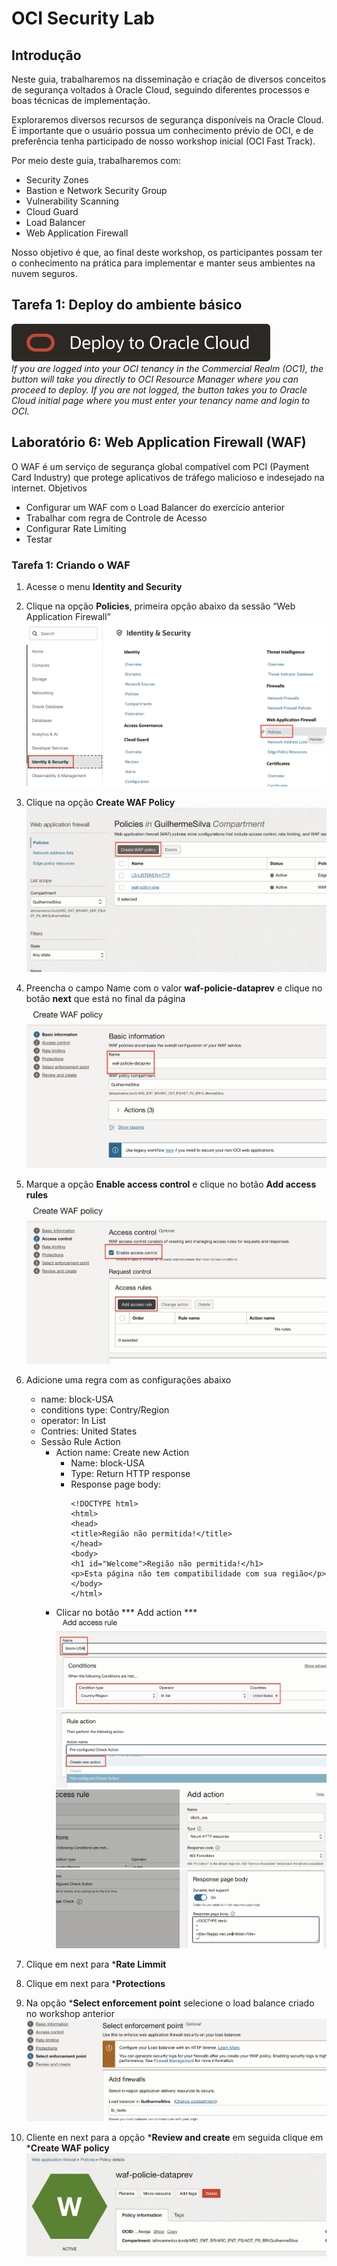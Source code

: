 # OCI Security Lab

## <a name="overview">Introdução</a>
Neste guia, trabalharemos na disseminação e criação de diversos conceitos de segurança voltados à Oracle Cloud, seguindo diferentes processos e boas técnicas de implementação.

Exploraremos diversos recursos de segurança disponíveis na Oracle Cloud. É importante que o usuário possua um conhecimento prévio de OCI, e de preferência tenha participado de nosso workshop inicial (OCI Fast Track).

Por meio deste guia, trabalharemos com:

- Security Zones
- Bastion e Network Security Group
- Vulnerability Scanning
- Cloud Guard
- Load Balancer
- Web Application Firewall

Nosso objetivo é que, ao final deste workshop, os participantes possam ter o conhecimento na prática para implementar e manter seus ambientes na nuvem seguros.

## <a name="Tarefa 1: Deploy do ambiente básico">Tarefa 1: Deploy do ambiente básico</a>

[![Deploy_To_OCI](images/DeployToOCI.svg)](https://cloud.oracle.com/resourcemanager/stacks/create?zipUrl=https://github.com/guilhermesilvadev/oci-security/blob/c1b720536dad773f5718ed56b96412a8e3f707b9/stack/stack/main.zip)<br>
*If you are logged into your OCI tenancy in the Commercial Realm (OC1), the button will take you directly to OCI Resource Manager where you can proceed to deploy. If you are not logged, the button takes you to Oracle Cloud initial page where you must enter your tenancy name and login to OCI.*
<br>

## <a name="Laboratório 6: Web Application Firewall (WAF)  ">Laboratório 6: Web Application Firewall (WAF) </a>


O WAF é um serviço de segurança global compatível com PCI (Payment Card Industry) que protege aplicativos de tráfego malicioso e indesejado na internet.
Objetivos
- Configurar um WAF com o Load Balancer do exercício anterior
- Trabalhar com regra de Controle de Acesso
- Configurar Rate Limiting
- Testar

### <a name="Tarefa 1: Criar o WAF">Tarefa 1: Criando o WAF</a>
1. Acesse o menu **Identity and Security**

2. Clique na opção **Policies**, primeira opção abaixo da sessão “Web Application Firewall”
   ![](./images/lab_waf01.png)

3. Clique na opção **Create WAF Policy**
   ![Criação police](./images/lab_waf02.png)

4. Preencha o campo Name com o valor **waf-policie-dataprev** e clique no botão **next** que está no final da página
   ![](./images/lab_waf03.png)

5. Marque a opção **Enable access control** e clique no botão **Add access rules**
   ![](./images/lab_waf04.png)

6. Adicione uma regra com as configurações abaixo
      - name: block-USA
      - conditions type: Contry/Region
      - operator: In List
      - Contries: United States
      - Sessão Rule Action
          - Action name: Create new Action
            - Name: block-USA
            - Type: Return HTTP response
            - Response page body:  
              ``` 
              <!DOCTYPE html>
              <html>
              <head>
              <title>Região não permitida!</title>
              </head>
              <body>
              <h1 id="Welcome">Região não permitida!</h1>
              <p>Esta página não tem compatibilidade com sua região</p>
              </body>
              </html>
              ```
        - Clicar no botão *** Add action ***
   ![](./images/lab_waf05.png)
   ![](./images/lab_waf06.png)
   ![](./images/lab_waf07.png)
   ![](./images/lab_waf08.png)
7. Clique em next para ***Rate Limmit** 
8. Clique em next para ***Protections** 
9. Na opção ***Select enforcement point** selecione o load balance criado no workshop anterior
   ![](./images/lab_waf09.png)
10. Cliente en next para a opção ***Review and create** em seguida clique em ***Create WAF policy**
   ![](./images/lab_waf10.png)
